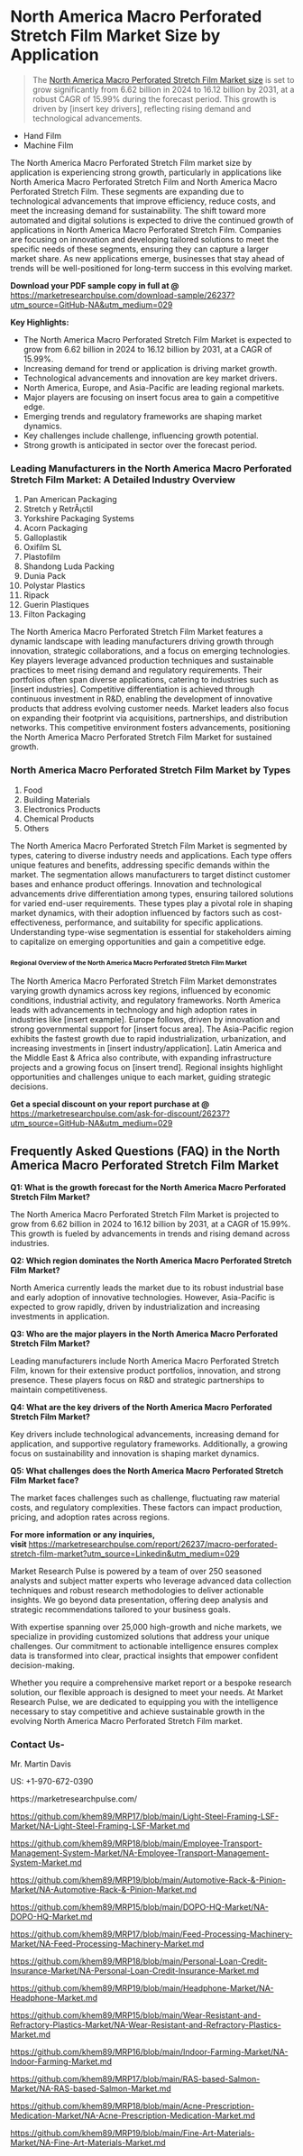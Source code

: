 <h1>North America Macro Perforated Stretch Film Market&nbsp;Size by Application</h1><blockquote><p>The <a href="https://marketresearchpulse.com/download-sample/26237?utm_source=GitHub-NA&amp;utm_medium=029">North America Macro Perforated Stretch Film Market size</a> is set to grow significantly from 6.62 billion in 2024 to 16.12 billion by 2031, at a robust CAGR of 15.99% during the forecast period. This growth is driven by [insert key drivers], reflecting rising demand and technological advancements.</p></blockquote><ul><li>Hand Film<li> Machine Film</li></ul><p>The North America Macro Perforated Stretch Film market size by application is experiencing strong growth, particularly in applications like North America Macro Perforated Stretch Film and North America Macro Perforated Stretch Film. These segments are expanding due to technological advancements that improve efficiency, reduce costs, and meet the increasing demand for sustainability. The shift toward more automated and digital solutions is expected to drive the continued growth of applications in North America Macro Perforated Stretch Film. Companies are focusing on innovation and developing tailored solutions to meet the specific needs of these segments, ensuring they can capture a larger market share. As new applications emerge, businesses that stay ahead of trends will be well-positioned for long-term success in this evolving market.</p><p><strong>Download your PDF sample copy in full at @ </strong><a href="https://marketresearchpulse.com/download-sample/26237?utm_source=GitHub-NA&amp;utm_medium=029">https://marketresearchpulse.com/download-sample/26237?utm_source=GitHub-NA&amp;utm_medium=029</a></p><p><strong>Key Highlights: </strong></p><ul><li>The North America Macro Perforated Stretch Film Market is expected to grow from 6.62 billion in 2024 to 16.12 billion by 2031, at a CAGR of 15.99%.</li><li>Increasing demand for trend or application is driving market growth.</li><li>Technological advancements and innovation are key market drivers.</li><li>North America, Europe, and Asia-Pacific are leading regional markets.</li><li>Major players are focusing on insert focus area to gain a competitive edge.</li><li>Emerging trends and regulatory frameworks are shaping market dynamics.</li><li>Key challenges include challenge, influencing growth potential.</li><li>Strong growth is anticipated in sector over the forecast period.</li></ul><h3>Leading Manufacturers in the North America Macro Perforated Stretch Film Market: A Detailed Industry Overview</h3><ol><li>Pan American Packaging</li><li>Stretch y RetrÃ¡ctil</li><li>Yorkshire Packaging Systems</li><li>Acorn Packaging</li><li>Galloplastik</li><li>Oxifilm SL</li><li>Plastofilm</li><li>Shandong Luda Packing</li><li>Dunia Pack</li><li>Polystar Plastics</li><li>Ripack</li><li>Guerin Plastiques</li><li>Filton Packaging</li></ol><div class="flex max-w-full flex-col flex-grow"><div class="min-h-8 text-message flex w-full flex-col items-end gap-2 whitespace-normal break-words [.text-message+&amp;]:mt-5" dir="auto" data-message-author-role="assistant" data-message-id="fd8432e4-4910-450d-b182-61b7bfb0a01f" data-message-model-slug="gpt-4o"><div class="flex w-full flex-col gap-1 empty:hidden first:pt-[3px]"><div class="markdown prose w-full break-words dark:prose-invert light"><p>The North America Macro Perforated Stretch Film Market features a dynamic landscape with leading manufacturers driving growth through innovation, strategic collaborations, and a focus on emerging technologies. Key players leverage advanced production techniques and sustainable practices to meet rising demand and regulatory requirements. Their portfolios often span diverse applications, catering to industries such as [insert industries]. Competitive differentiation is achieved through continuous investment in R&amp;D, enabling the development of innovative products that address evolving customer needs. Market leaders also focus on expanding their footprint via acquisitions, partnerships, and distribution networks. This competitive environment fosters advancements, positioning the North America Macro Perforated Stretch Film Market for sustained growth.</p></div></div></div></div><h3>North America Macro Perforated Stretch Film Market by Types</h3><ol><li>Food<li> Building Materials<li> Electronics Products<li> Chemical Products<li> Others</li></ol><div class="flex max-w-full flex-col flex-grow"><div class="min-h-8 text-message flex w-full flex-col items-end gap-2 whitespace-normal break-words [.text-message+&amp;]:mt-5" dir="auto" data-message-author-role="assistant" data-message-id="084470be-0bb7-4664-bddf-5156b4f41249" data-message-model-slug="gpt-4o-mini"><div class="flex w-full flex-col gap-1 empty:hidden first:pt-[3px]"><div class="markdown prose w-full break-words dark:prose-invert light"><p>The North America Macro Perforated Stretch Film Market is segmented by types, catering to diverse industry needs and applications. Each type offers unique features and benefits, addressing specific demands within the market. The segmentation allows manufacturers to target distinct customer bases and enhance product offerings. Innovation and technological advancements drive differentiation among types, ensuring tailored solutions for varied end-user requirements. These types play a pivotal role in shaping market dynamics, with their adoption influenced by factors such as cost-effectiveness, performance, and suitability for specific applications. Understanding type-wise segmentation is essential for stakeholders aiming to capitalize on emerging opportunities and gain a competitive edge.</p></div></div></div></div><h3><span style="font-size: 11px;">Regional Overview of the North America Macro Perforated Stretch Film Market</span></h3><div class="flex max-w-full flex-col flex-grow"><div class="min-h-8 text-message flex w-full flex-col items-end gap-2 whitespace-normal break-words [.text-message+&amp;]:mt-5" dir="auto" data-message-author-role="assistant" data-message-id="e9038762-ce64-4e30-91c9-9bd413514231" data-message-model-slug="gpt-4o-mini"><div class="flex w-full flex-col gap-1 empty:hidden first:pt-[3px]"><div class="markdown prose w-full break-words dark:prose-invert light"><p>The North America Macro Perforated Stretch Film Market demonstrates varying growth dynamics across key regions, influenced by economic conditions, industrial activity, and regulatory frameworks. North America leads with advancements in technology and high adoption rates in industries like [insert example]. Europe follows, driven by innovation and strong governmental support for [insert focus area]. The Asia-Pacific region exhibits the fastest growth due to rapid industrialization, urbanization, and increasing investments in [insert industry/application]. Latin America and the Middle East &amp; Africa also contribute, with expanding infrastructure projects and a growing focus on [insert trend]. Regional insights highlight opportunities and challenges unique to each market, guiding strategic decisions.</p></div></div></div></div><p><strong>Get a special discount on your report purchase at @ </strong><a href="https://marketresearchpulse.com/ask-for-discount/26237?utm_source=GitHub-NA&amp;utm_medium=029">https://marketresearchpulse.com/ask-for-discount/26237?utm_source=GitHub-NA&amp;utm_medium=029</a></p><h2>Frequently Asked Questions (FAQ) in the North America Macro Perforated Stretch Film Market</h2><p><strong>Q1: What is the growth forecast for the North America Macro Perforated Stretch Film Market?</strong></p><p>The North America Macro Perforated Stretch Film Market is projected to grow from 6.62 billion in 2024 to 16.12 billion by 2031, at a CAGR of 15.99%. This growth is fueled by advancements in trends and rising demand across industries.</p><p><strong>Q2: Which region dominates the North America Macro Perforated Stretch Film Market?</strong></p><p>North America currently leads the market due to its robust industrial base and early adoption of innovative technologies. However, Asia-Pacific is expected to grow rapidly, driven by industrialization and increasing investments in application.</p><p><strong>Q3: Who are the major players in the North America Macro Perforated Stretch Film Market?</strong></p><p>Leading manufacturers include North America Macro Perforated Stretch Film, known for their extensive product portfolios, innovation, and strong presence. These players focus on R&amp;D and strategic partnerships to maintain competitiveness.</p><p><strong>Q4: What are the key drivers of the North America Macro Perforated Stretch Film Market?</strong></p><p>Key drivers include technological advancements, increasing demand for application, and supportive regulatory frameworks. Additionally, a growing focus on sustainability and innovation is shaping market dynamics.</p><p><strong>Q5: What challenges does the North America Macro Perforated Stretch Film Market face?</strong></p><p>The market faces challenges such as challenge, fluctuating raw material costs, and regulatory complexities. These factors can impact production, pricing, and adoption rates across regions.</p><p><strong>For more information or any inquiries, visit&nbsp;</strong><a href="https://marketresearchpulse.com/report/26237/macro-perforated-stretch-film-market?utm_source=Linkedin&utm_medium=029">https://marketresearchpulse.com/report/26237/macro-perforated-stretch-film-market?utm_source=Linkedin&utm_medium=029</a></p><p>Market Research Pulse is powered by a team of over 250 seasoned analysts and subject matter experts who leverage advanced data collection techniques and robust research methodologies to deliver actionable insights. We go beyond data presentation, offering deep analysis and strategic recommendations tailored to your business goals.</p><p>With expertise spanning over 25,000 high-growth and niche markets, we specialize in providing customized solutions that address your unique challenges. Our commitment to actionable intelligence ensures complex data is transformed into clear, practical insights that empower confident decision-making.</p><p>Whether you require a comprehensive market report or a bespoke research solution, our flexible approach is designed to meet your needs. At Market Research Pulse, we are dedicated to equipping you with the intelligence necessary to stay competitive and achieve sustainable growth in the evolving North America Macro Perforated Stretch Film market.</p><h3><strong>Contact Us-</strong></h3><p>Mr. Martin Davis</p><p>US: +1-970-672-0390</p><p>https://marketresearchpulse.com/</p><p><a href="https://github.com/khem89/MRP17/blob/main/Light-Steel-Framing-LSF-Market/NA-Light-Steel-Framing-LSF-Market.md">https://github.com/khem89/MRP17/blob/main/Light-Steel-Framing-LSF-Market/NA-Light-Steel-Framing-LSF-Market.md</a></p><p><a href="https://github.com/khem89/MRP18/blob/main/Employee-Transport-Management-System-Market/NA-Employee-Transport-Management-System-Market.md">https://github.com/khem89/MRP18/blob/main/Employee-Transport-Management-System-Market/NA-Employee-Transport-Management-System-Market.md</a></p><p><a href="https://github.com/khem89/MRP19/blob/main/Automotive-Rack-&-Pinion-Market/NA-Automotive-Rack-&-Pinion-Market.md">https://github.com/khem89/MRP19/blob/main/Automotive-Rack-&-Pinion-Market/NA-Automotive-Rack-&-Pinion-Market.md</a></p><p><a href="https://github.com/khem89/MRP15/blob/main/DOPO-HQ-Market/NA-DOPO-HQ-Market.md">https://github.com/khem89/MRP15/blob/main/DOPO-HQ-Market/NA-DOPO-HQ-Market.md</a></p><p><a href="https://github.com/khem89/MRP17/blob/main/Feed-Processing-Machinery-Market/NA-Feed-Processing-Machinery-Market.md">https://github.com/khem89/MRP17/blob/main/Feed-Processing-Machinery-Market/NA-Feed-Processing-Machinery-Market.md</a></p><p><a href="https://github.com/khem89/MRP18/blob/main/Personal-Loan-Credit-Insurance-Market/NA-Personal-Loan-Credit-Insurance-Market.md">https://github.com/khem89/MRP18/blob/main/Personal-Loan-Credit-Insurance-Market/NA-Personal-Loan-Credit-Insurance-Market.md</a></p><p><a href="https://github.com/khem89/MRP19/blob/main/Headphone-Market/NA-Headphone-Market.md">https://github.com/khem89/MRP19/blob/main/Headphone-Market/NA-Headphone-Market.md</a></p><p><a href="https://github.com/khem89/MRP15/blob/main/Wear-Resistant-and-Refractory-Plastics-Market/NA-Wear-Resistant-and-Refractory-Plastics-Market.md">https://github.com/khem89/MRP15/blob/main/Wear-Resistant-and-Refractory-Plastics-Market/NA-Wear-Resistant-and-Refractory-Plastics-Market.md</a></p><p><a href="https://github.com/khem89/MRP16/blob/main/Indoor-Farming-Market/NA-Indoor-Farming-Market.md">https://github.com/khem89/MRP16/blob/main/Indoor-Farming-Market/NA-Indoor-Farming-Market.md</a></p><p><a href="https://github.com/khem89/MRP17/blob/main/RAS-based-Salmon-Market/NA-RAS-based-Salmon-Market.md">https://github.com/khem89/MRP17/blob/main/RAS-based-Salmon-Market/NA-RAS-based-Salmon-Market.md</a></p><p><a href="https://github.com/khem89/MRP18/blob/main/Acne-Prescription-Medication-Market/NA-Acne-Prescription-Medication-Market.md">https://github.com/khem89/MRP18/blob/main/Acne-Prescription-Medication-Market/NA-Acne-Prescription-Medication-Market.md</a></p><p><a href="https://github.com/khem89/MRP19/blob/main/Fine-Art-Materials-Market/NA-Fine-Art-Materials-Market.md">https://github.com/khem89/MRP19/blob/main/Fine-Art-Materials-Market/NA-Fine-Art-Materials-Market.md</a></p>
